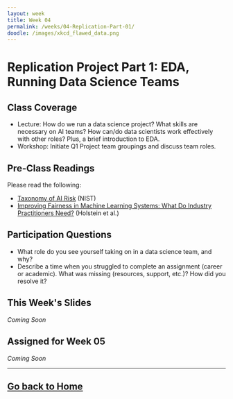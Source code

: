 ```yaml
---
layout: week
title: Week 04
permalink: /weeks/04-Replication-Part-01/
doodle: /images/xkcd_flawed_data.png
---
```


# Replication Project Part 1: EDA, Running Data Science Teams

## Class Coverage
* Lecture: How do we run a data science project? What skills are necessary on AI teams? How can/do data scientists work effectively with other roles? Plus, a brief introduction to EDA. 
* Workshop: Initiate Q1 Project team groupings and discuss team roles.

## Pre-Class Readings
Please read the following:
* [Taxonomy of AI Risk](https://www.nist.gov/system/files/documents/2021/10/15/taxonomy_AI_risks.pdf) (NIST)
* [Improving Fairness in Machine Learning Systems: What Do Industry Practitioners Need?](https://arxiv.org/pdf/1812.05239.pdf) (Holstein et al.)

## Participation Questions
* What role do you see yourself taking on in a data science team, and why?
* Describe a time when you struggled to complete an assignment (career or academic). What was missing (resources, support, etc.)? How did you resolve it?

## This Week's Slides
*Coming Soon*

## Assigned for Week 05
*Coming Soon*

---
[Go back to Home](https://nanrahman.github.io/capstone-responsible-ai/)
---
